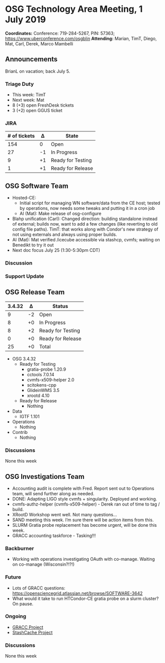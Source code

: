 # OSG Technology Area Meeting, 1 July 2019

**Coordinates:** Conference: 719-284-5267, PIN: 57363; <https://www.uberconference.com/osgblin>
**Attending:** Marian, TimT, Diego, Mat, Carl, Derek, Marco Mambelli


## Announcements

BrianL on vacation; back July 5.


### Triage Duty

-   This week: TimT
-   Next week: Mat
-   8 (+3) open FreshDesk tickets
-   3 (+2) open GGUS ticket


### JIRA

| # of tickets | &Delta; | State             |
|------------- |-------- |------------------ |
| 154          |  0      | Open              |
| 27           | -1      | In Progress       |
| 9            | +1      | Ready for Testing |
| 1            | +1      | Ready for Release |


## OSG Software Team

-   Hosted-CE:
    -   Initial script for managing WN software/data from the CE host; tested by operations, now needs some tweaks and putting it in a cron job
    -   AI (Mat): Make release of osg-configure
-   Blahp unification (Carl): Changed direction: building standalone instead of external;
    builds now, want to add a few changes (like reverting to old config file paths).
    TimT: that works along with Condor's new strategy of not using externals and always using proper builds.
-   AI (Mat): Mat verified /icecube accessible via stashcp, cvmfs;
        waiting on Benedikt to try it out
-   Next doc focus July 25 (1:30-5:30pm CDT)


### Discussion



### Support Update



## OSG Release Team

| 3.4.32 | &Delta; | Status            |
|------ |------- |----------------- |
| 9      | -2      | Open              |
| 8      | +0      | In Progress       |
| 8      | +2      | Ready for Testing |
| 0      | +0      | Ready for Release |
| 25     | +0      | Total             |

-   OSG 3.4.32  
    -   Ready for Testing  
        -   gratia-probe 1.20.9
        -   cctools 7.0.14
        -   cvmfs-x509-helper 2.0
        -   scitokens-cpp
        -   GlideinWMS 3.5
        -   xrootd 4.10
    -   Ready for Release
        -   Nothing
-   Data  
    -   IGTF 1.101
-   Operations  
    -   Nothing
-   Contrib  
    -   Nothing

### Discussions

None this week


## OSG Investigations Team

-   Accounting audit is complete with Fred. Report sent out to Operations team, will send further along as needed.
-   DONE: Adapting LIGO style cvmfs + singularity. Deployed and working.
-   cvmfs-authz-helper (cvmfs-x509-helper) - Derek ran out of time to tag / build.
-   XRootD Workshop went well.  Not many questions…
-   SAND meeting this week.  I’m sure there will be action items from this.
-   SLURM Gratia probe replacement has become urgent, will be done this week.
-   GRACC accounting taskforce - Tasking!!!


### Backburner

-   Working with operations investigating OAuth with co-manage.  Waiting on co-manage (Wisconsin?!?!)


### Future

-   Lots of GRACC questions: <https://opensciencegrid.atlassian.net/browse/SOFTWARE-3642>
-   What would it take to run HTCondor-CE gratia probe on a slurm cluster?  On pause.


### Ongoing

-   [GRACC Project](https://opensciencegrid.atlassian.net/projects/GRACC)
-   [StashCache Project](http://opensciencegrid.org/docs/data/stashcache/overview/)


### Discussions

None this week
